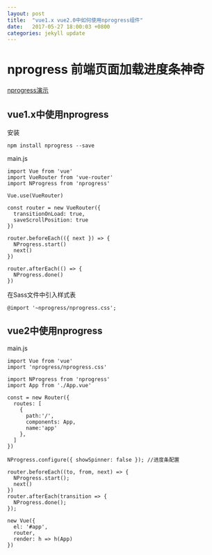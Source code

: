 ```yaml
---
layout: post
title:  "vue1.x vue2.0中如何使用nprogress组件"
date:   2017-05-27 18:00:03 +0800
categories: jekyll update
---
```


# nprogress 前端页面加载进度条神奇

[nprogress演示](http://ricostacruz.com/nprogress/)

## vue1.x中使用nprogress

安装
```
npm install nprogress --save
```

main.js

```es6
import Vue from 'vue'
import VueRouter from 'vue-router'
import NProgress from 'nprogress'

Vue.use(VueRouter)

const router = new VueRouter({
  transitionOnLoad: true,
  saveScrollPosition: true
})

router.beforeEach(({ next }) => {
  NProgress.start()
  next()
})

router.afterEach(() => {
  NProgress.done()
})

```

在Sass文件中引入样式表
```
@import '~nprogress/nprogress.css';
```

## vue2中使用nprogress

main.js

```
import Vue from 'vue'
import 'nprogress/nprogress.css'

import NProgress from 'nprogress'
import App from './App.vue'

const = new Router({
  routes: [
    {
      path:'/',
      components: App,
      name:'app'
    },
  ]
})

NProgress.configure({ showSpinner: false }); //进度条配置

router.beforeEach((to, from, next) => {
  NProgress.start();
  next()
})
router.afterEach(transition => {
  NProgress.done();
});

new Vue({
  el: '#app',
  router,
  render: h => h(App)
})

```

